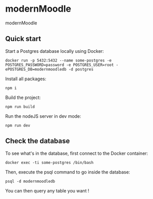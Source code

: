 # modernMoodle

modernMoodle

## Quick start

Start a Postgres database locally using Docker:
```shell
docker run -p 5432:5432 --name some-postgres -e POSTGRES_PASSWORD=password -e POSTGRES_USER=root -ePOSTGRES_DB=modernmoodledb -d postgres
```
  
Install  all packages:
```shell
npm i
```
  
Build the project:
```shell
npm run build
```
  
Run the nodeJS server in dev mode:
```shell
npm run dev
```

## Check the database

To see what's in the database, first connect to the Docker container:
```shell
docker exec -ti some-postgres /bin/bash
```
  
Then, execute the psql command to go inside the database:
```shell
psql -d modernmoodledb
```
  
You can then query any table you want !
